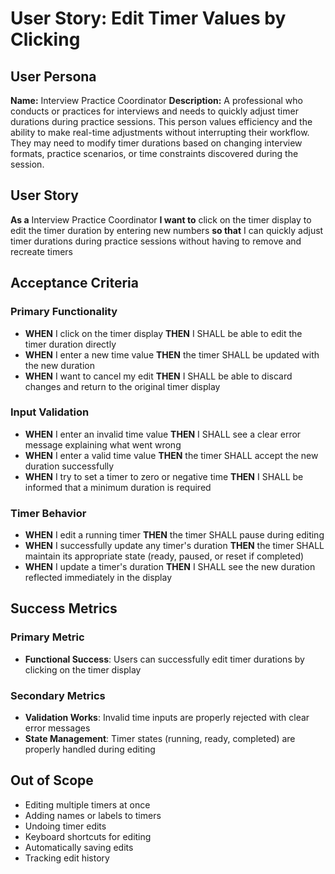# User Story: Edit Timer Values by Clicking

## User Persona

**Name:** Interview Practice Coordinator
**Description:** A professional who conducts or practices for interviews and needs to quickly adjust timer durations during practice sessions. This person values efficiency and the ability to make real-time adjustments without interrupting their workflow. They may need to modify timer durations based on changing interview formats, practice scenarios, or time constraints discovered during the session.

## User Story

**As a** Interview Practice Coordinator
**I want to** click on the timer display to edit the timer duration by entering new numbers
**so that** I can quickly adjust timer durations during practice sessions without having to remove and recreate timers

## Acceptance Criteria

### Primary Functionality

- **WHEN** I click on the timer display **THEN** I SHALL be able to edit the timer duration directly
- **WHEN** I enter a new time value **THEN** the timer SHALL be updated with the new duration
- **WHEN** I want to cancel my edit **THEN** I SHALL be able to discard changes and return to the original timer display

### Input Validation

- **WHEN** I enter an invalid time value **THEN** I SHALL see a clear error message explaining what went wrong
- **WHEN** I enter a valid time value **THEN** the timer SHALL accept the new duration successfully
- **WHEN** I try to set a timer to zero or negative time **THEN** I SHALL be informed that a minimum duration is required

### Timer Behavior

- **WHEN** I edit a running timer **THEN** the timer SHALL pause during editing
- **WHEN** I successfully update any timer's duration **THEN** the timer SHALL maintain its appropriate state (ready, paused, or reset if completed)
- **WHEN** I update a timer's duration **THEN** I SHALL see the new duration reflected immediately in the display

## Success Metrics

### Primary Metric

- **Functional Success**: Users can successfully edit timer durations by clicking on the timer display

### Secondary Metrics

- **Validation Works**: Invalid time inputs are properly rejected with clear error messages
- **State Management**: Timer states (running, ready, completed) are properly handled during editing

## Out of Scope

- Editing multiple timers at once
- Adding names or labels to timers
- Undoing timer edits
- Keyboard shortcuts for editing
- Automatically saving edits
- Tracking edit history
